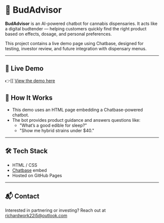 # 🌿 BudAdvisor

**BudAdvisor** is an AI-powered chatbot for cannabis dispensaries. It acts like a digital budtender — helping customers quickly find the right product based on effects, dosage, and personal preferences.

This project contains a live demo page using Chatbase, designed for testing, investor review, and future integration with dispensary menus.

---

## 🚀 Live Demo

👉[[ [View the demo here](https://prestonlabs.github.io/BudAdvisor/)

## 📄 How It Works

- This demo uses an HTML page embedding a Chatbase-powered chatbot.
- The bot provides product guidance and answers questions like:
  - "What’s a good edible for sleep?"
  - "Show me hybrid strains under $40."

---

## 🛠 Tech Stack

- HTML / CSS
- [Chatbase](https://www.chatbase.co/) embed
- Hosted on GitHub Pages

---

## 📬 Contact

Interested in partnering or investing? Reach out at richardwork22i5@outlook.com
